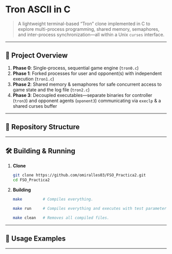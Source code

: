 # Tron ASCII in C

> A lightweight terminal-based “Tron” clone implemented in C to explore multi-process programming, shared memory, semaphores, and inter-process synchronization—all within a Unix `curses` interface.

---

## 🚀 Project Overview

1. **Phase 0**: Single-process, sequential game engine (`tron0.c`)  
2. **Phase 1**: Forked processes for user and opponent(s) with independent execution (`tron1.c`)  
3. **Phase 2**: Shared memory & semaphores for safe concurrent access to game state and the log file (`tron2.c`)  
4. **Phase 3**: Decoupled executables—separate binaries for controller (`tron3`) and opponent agents (`oponent3`) communicating via `execlp` & a shared curses buffer

---

## 📁 Repository Structure

---

## 🛠️ Building & Running

1. **Clone**  
   ```bash
   git clone https://github.com/omiralles03/FSO_Practica2.git
   cd FSO_Practica2
    ```

2. **Building**
   ```bash
   make         # Compiles everything.
   ```

   ```bash
   make run     # Compiles everything and executes with test parameters.
   ```

   ```bash
   make clean   # Removes all compiled files.
   ```

---

## 📝 Usage Examples

---
